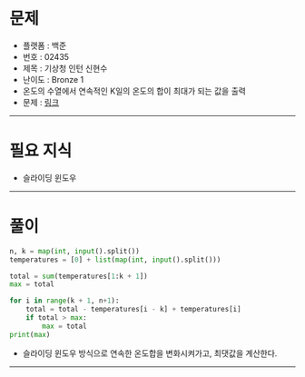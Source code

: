 # 문제
- 플랫폼 : 백준
- 번호 : 02435
- 제목 : 기상청 인턴 신현수
- 난이도 : Bronze 1
- 온도의 수열에서 연속적인 K일의 온도의 합이 최대가 되는 값을 출력
- 문제 : <a href="https://www.acmicpc.net/problem/2435" target="_blank">링크</a>

---

# 필요 지식
- 슬라이딩 윈도우

---

# 풀이
```python
n, k = map(int, input().split())
temperatures = [0] + list(map(int, input().split()))

total = sum(temperatures[1:k + 1])
max = total

for i in range(k + 1, n+1):
    total = total - temperatures[i - k] + temperatures[i]
    if total > max:
        max = total
print(max)
```
- 슬라이딩 윈도우 방식으로 연속한 온도합을 변화시켜가고, 최댓값을 계산한다.

---

